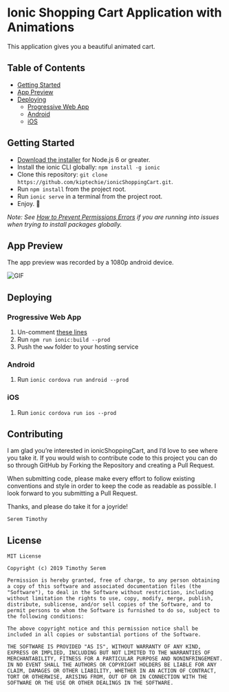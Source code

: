 # Ionic Shopping Cart Application with Animations

This application gives you a beautiful animated cart.


## Table of Contents
- [Getting Started](#getting-started)
- [App Preview](#app-preview)
- [Deploying](#deploying)
  - [Progressive Web App](#progressive-web-app)
  - [Android](#android)
  - [iOS](#ios)


## Getting Started

* [Download the installer](https://nodejs.org/) for Node.js 6 or greater.
* Install the ionic CLI globally: `npm install -g ionic`
* Clone this repository: `git clone https://github.com/kiptechie/ionicShoppingCart.git`.
* Run `npm install` from the project root.
* Run `ionic serve` in a terminal from the project root.
* Enjoy. :tada:

_Note: See [How to Prevent Permissions Errors](https://docs.npmjs.com/getting-started/fixing-npm-permissions) if you are running into issues when trying to install packages globally._


## App Preview

The app preview  was recorded by a 1080p android device.

  
 
 <img src="src/assets/gitImages/cart1.gif" alt="GIF">
   
   



## Deploying

### Progressive Web App

1. Un-comment [these lines](https://github.com/kiptechie/ionicShoppingCart/blob/cbbd3c1fa634282c951a77127d545b8812bf61cd/src/index.html#L20)
2. Run `npm run ionic:build --prod`
3. Push the `www` folder to your hosting service

### Android

1. Run `ionic cordova run android --prod`

### iOS

1. Run `ionic cordova run ios --prod`


## Contributing
I am glad you’re interested in ionicShoppingCart, and I’d love to see where you take it. If you would wish to contribute code to this project you can do so through GitHub by Forking the Repository and creating a Pull Request.

When submitting code, please make every effort to follow existing conventions and style in order to keep the code as readable as possible. I look forward to you submitting a Pull Request.

Thanks, and please do take it for a joyride!


`Serem Timothy`


## License

```text
MIT License

Copyright (c) 2019 Timothy Serem

Permission is hereby granted, free of charge, to any person obtaining a copy of this software and associated documentation files (the "Software"), to deal in the Software without restriction, including without limitation the rights to use, copy, modify, merge, publish, distribute, sublicense, and/or sell copies of the Software, and to permit persons to whom the Software is furnished to do so, subject to the following conditions:

The above copyright notice and this permission notice shall be included in all copies or substantial portions of the Software.

THE SOFTWARE IS PROVIDED "AS IS", WITHOUT WARRANTY OF ANY KIND, EXPRESS OR IMPLIED, INCLUDING BUT NOT LIMITED TO THE WARRANTIES OF MERCHANTABILITY, FITNESS FOR A PARTICULAR PURPOSE AND NONINFRINGEMENT. IN NO EVENT SHALL THE AUTHORS OR COPYRIGHT HOLDERS BE LIABLE FOR ANY CLAIM, DAMAGES OR OTHER LIABILITY, WHETHER IN AN ACTION OF CONTRACT, TORT OR OTHERWISE, ARISING FROM, OUT OF OR IN CONNECTION WITH THE SOFTWARE OR THE USE OR OTHER DEALINGS IN THE SOFTWARE.
```

